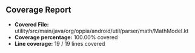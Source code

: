 ## Coverage Report

- **Covered File:** utility/src/main/java/org/oppia/android/util/parser/math/MathModel.kt
- **Coverage percentage:** 100.00% covered
- **Line coverage:** 19 / 19 lines covered